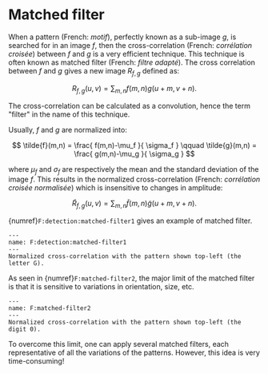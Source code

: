 # Matched filter

When a pattern (French: _motif_), perfectly known as a sub-image $g$, is searched for in an image $f$,
then the cross-correlation (French: _corrélation croisée_) between $f$ and $g$ is a very efficient technique.
This technique is often known as matched filter (French: _filtre adapté_).
The cross correlation between $f$ and $g$ gives a new image $R_{f,g}$ defined as:

$$
  R_{f,g}(u,v) = \sum_{m,n} f(m,n) g(u+m,v+n).
$$

The cross-correlation can be calculated as a convolution, hence the term "filter" in the name of this technique.

Usually, $f$ and $g$ are normalized into:

$$
  \tilde{f}(m,n) = \frac{ f(m,n)-\mu_f }{ \sigma_f } \qquad
  \tilde{g}(m,n) = \frac{ g(m,n)-\mu_g }{ \sigma_g }
$$

where $\mu_f$ and $\sigma_f$ are respectively the mean and the standard deviation of the image $f$.
This results in the normalized cross-correlation (French: _corrélation croisée normalisée_) which is insensitive to changes in amplitude:

$$
  \tilde{R}_{f,g}(u,v) = \sum_{m,n} \tilde{f}(m,n) \tilde{g}(u+m,v+n).
$$

{numref}`F:detection:matched-filter1` gives an example of matched filter.

```{figure} figs/matched-filter-audir8.svg
---
name: F:detection:matched-filter1
---
Normalized cross-correlation with the pattern shown top-left (the letter G).
```

As seen in {numref}`F:matched-filter2`, the major limit of the matched filter is that it is sensitive to variations in orientation, size, etc.


```{figure} figs/matched-filter-plates.svg
---
name: F:matched-filter2
---
Normalized cross-correlation with the pattern shown top-left (the digit 0).
```

To overcome this limit, one can apply several matched filters, each representative of all the variations of the patterns.
However, this idea is very time-consuming!

<!-- Alternative: find characteristics of objects and perform a classification. -->
